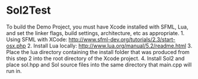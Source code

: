 # Sol2Test

To build the Demo Project, you must have Xcode installed with SFML, Lua, and set the linker flags, build settings, architecture, etc as appropriate.
	1. Using SFML with XCode: http://www.sfml-dev.org/tutorials/2.3/start-osx.php
	2. Install Lua locally: http://www.lua.org/manual/5.2/readme.html
	3. Place the lua directory containing the  install folder that was produced from this step 2 into the root directory of the Xcode project. 
	4. Install Sol2 and place sol.hpp and Sol source files into the same directory that main.cpp will run in. 
